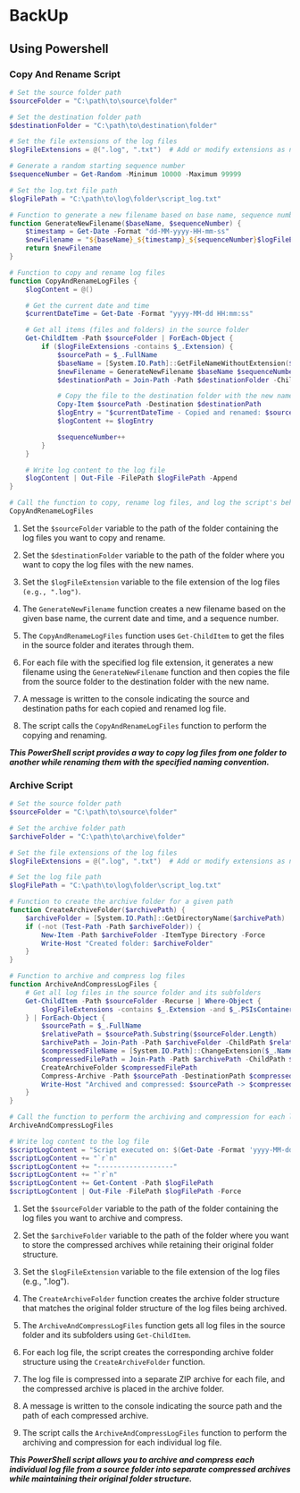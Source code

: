 # BackUp

## Using Powershell

### Copy And Rename Script

```powershell
# Set the source folder path
$sourceFolder = "C:\path\to\source\folder"

# Set the destination folder path
$destinationFolder = "C:\path\to\destination\folder"

# Set the file extensions of the log files
$logFileExtensions = @(".log", ".txt")  # Add or modify extensions as needed

# Generate a random starting sequence number
$sequenceNumber = Get-Random -Minimum 10000 -Maximum 99999

# Set the log.txt file path
$logFilePath = "C:\path\to\log\folder\script_log.txt"

# Function to generate a new filename based on base name, sequence number, date, and time
function GenerateNewFilename($baseName, $sequenceNumber) {
    $timestamp = Get-Date -Format "dd-MM-yyyy-HH-mm-ss"
    $newFilename = "${baseName}_${timestamp}_${sequenceNumber}$logFileExtension"
    return $newFilename
}

# Function to copy and rename log files
function CopyAndRenameLogFiles {
    $logContent = @()

    # Get the current date and time
    $currentDateTime = Get-Date -Format "yyyy-MM-dd HH:mm:ss"

    # Get all items (files and folders) in the source folder
    Get-ChildItem -Path $sourceFolder | ForEach-Object {
        if ($logFileExtensions -contains $_.Extension) {
            $sourcePath = $_.FullName
            $baseName = [System.IO.Path]::GetFileNameWithoutExtension($sourcePath)
            $newFilename = GenerateNewFilename $baseName $sequenceNumber
            $destinationPath = Join-Path -Path $destinationFolder -ChildPath $newFilename

            # Copy the file to the destination folder with the new name
            Copy-Item $sourcePath -Destination $destinationPath
            $logEntry = "$currentDateTime - Copied and renamed: $sourcePath -> $destinationPath"
            $logContent += $logEntry

            $sequenceNumber++
        }
    }

    # Write log content to the log file
    $logContent | Out-File -FilePath $logFilePath -Append
}

# Call the function to copy, rename log files, and log the script's behavior
CopyAndRenameLogFiles

```

1. Set the `$sourceFolder` variable to the path of the folder containing the log files you want to copy and rename.

2. Set the `$destinationFolder` variable to the path of the folder where you want to copy the log files with the new names.

3. Set the `$logFileExtension` variable to the file extension of the log files `(e.g., ".log")`.

4. The `GenerateNewFilename` function creates a new filename based on the given base name, the current date and time, and a sequence number.

5. The `CopyAndRenameLogFiles` function uses `Get-ChildItem` to get the files in the source folder and iterates through them.

6. For each file with the specified log file extension, it generates a new filename using the `GenerateNewFilename` function and then copies the file from the source folder to the destination folder with the new name.

7. A message is written to the console indicating the source and destination paths for each copied and renamed log file.

8. The script calls the `CopyAndRenameLogFiles` function to perform the copying and renaming.

***This PowerShell script provides a way to copy log files from one folder to another while renaming them with the specified naming convention.***


### Archive Script

```powershell
# Set the source folder path
$sourceFolder = "C:\path\to\source\folder"

# Set the archive folder path
$archiveFolder = "C:\path\to\archive\folder"

# Set the file extensions of the log files
$logFileExtensions = @(".log", ".txt")  # Add or modify extensions as needed

# Set the log file path
$logFilePath = "C:\path\to\log\folder\script_log.txt"

# Function to create the archive folder for a given path
function CreateArchiveFolder($archivePath) {
    $archiveFolder = [System.IO.Path]::GetDirectoryName($archivePath)
    if (-not (Test-Path -Path $archiveFolder)) {
        New-Item -Path $archiveFolder -ItemType Directory -Force
        Write-Host "Created folder: $archiveFolder"
    }
}

# Function to archive and compress log files
function ArchiveAndCompressLogFiles {
    # Get all log files in the source folder and its subfolders
    Get-ChildItem -Path $sourceFolder -Recurse | Where-Object {
        $logFileExtensions -contains $_.Extension -and $_.PSIsContainer -eq $false
    } | ForEach-Object {
        $sourcePath = $_.FullName
        $relativePath = $sourcePath.Substring($sourceFolder.Length)
        $archivePath = Join-Path -Path $archiveFolder -ChildPath $relativePath
        $compressedFileName = [System.IO.Path]::ChangeExtension($_.Name, "zip")
        $compressedFilePath = Join-Path -Path $archivePath -ChildPath $compressedFileName
        CreateArchiveFolder $compressedFilePath
        Compress-Archive -Path $sourcePath -DestinationPath $compressedFilePath -Force
        Write-Host "Archived and compressed: $sourcePath -> $compressedFilePath"
    }
}

# Call the function to perform the archiving and compression for each log file
ArchiveAndCompressLogFiles

# Write log content to the log file
$scriptLogContent = "Script executed on: $(Get-Date -Format 'yyyy-MM-dd HH:mm:ss')"
$scriptLogContent += "`r`n"
$scriptLogContent += "-------------------"
$scriptLogContent += "`r`n"
$scriptLogContent += Get-Content -Path $logFilePath
$scriptLogContent | Out-File -FilePath $logFilePath -Force

```

1. Set the `$sourceFolder` variable to the path of the folder containing the log files you want to archive and compress.


2. Set the `$archiveFolder` variable to the path of the folder where you want to store the compressed archives while retaining their original folder structure.

3. Set the `$logFileExtension` variable to the file extension of the log files (e.g., ".log").

4. The `CreateArchiveFolder` function creates the archive folder structure that matches the original folder structure of the log files being archived.

5. The `ArchiveAndCompressLogFiles` function gets all log files in the source folder and its subfolders using `Get-ChildItem`.

6. For each log file, the script creates the corresponding archive folder structure using the `CreateArchiveFolder` function.

7. The log file is compressed into a separate ZIP archive for each file, and the compressed archive is placed in the archive folder.

8. A message is written to the console indicating the source path and the path of each compressed archive.

9. The script calls the `ArchiveAndCompressLogFiles` function to perform the archiving and compression for each individual log file.

***This PowerShell script allows you to archive and compress each individual log file from a source folder into separate compressed archives while maintaining their original folder structure.***
